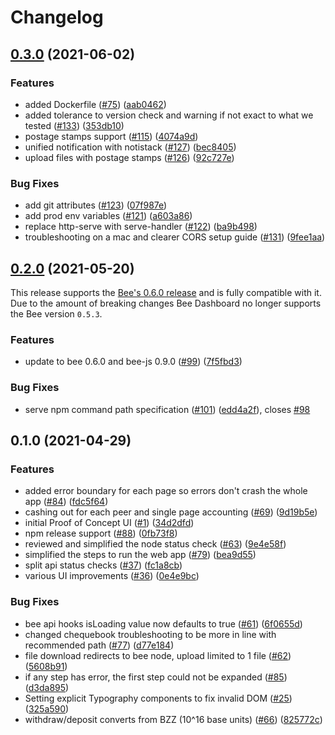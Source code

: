 # Changelog

## [0.3.0](https://www.github.com/ethersphere/bee-dashboard/compare/v0.2.0...v0.3.0) (2021-06-02)


### Features

* added Dockerfile ([#75](https://www.github.com/ethersphere/bee-dashboard/issues/75)) ([aab0462](https://www.github.com/ethersphere/bee-dashboard/commit/aab0462047a3fcd87ba258b5486aede922865b1e))
* added tolerance to version check and warning if not exact to what we tested ([#133](https://www.github.com/ethersphere/bee-dashboard/issues/133)) ([353db10](https://www.github.com/ethersphere/bee-dashboard/commit/353db10080b85b0e12e13991665297ec262d2806))
* postage stamps support ([#115](https://www.github.com/ethersphere/bee-dashboard/issues/115)) ([4074a9d](https://www.github.com/ethersphere/bee-dashboard/commit/4074a9de5dae4aaa1654f7dfdd3e3343eaf2bf9b))
* unified notification with notistack ([#127](https://www.github.com/ethersphere/bee-dashboard/issues/127)) ([bec8405](https://www.github.com/ethersphere/bee-dashboard/commit/bec84051a9582bf62a23f2080a6587a9f458b969))
* upload files with postage stamps ([#126](https://www.github.com/ethersphere/bee-dashboard/issues/126)) ([92c727e](https://www.github.com/ethersphere/bee-dashboard/commit/92c727e5f5772f612fe04b750ef5373780ccba5c))


### Bug Fixes

* add git attributes ([#123](https://www.github.com/ethersphere/bee-dashboard/issues/123)) ([07f987e](https://www.github.com/ethersphere/bee-dashboard/commit/07f987e069cda2f28bc5ebf8958b9b0aa9d875dc))
* add prod env variables ([#121](https://www.github.com/ethersphere/bee-dashboard/issues/121)) ([a603a86](https://www.github.com/ethersphere/bee-dashboard/commit/a603a86c1adcfb0dcc9995c95c4ee4411c41c25a))
* replace http-serve with serve-handler ([#122](https://www.github.com/ethersphere/bee-dashboard/issues/122)) ([ba9b498](https://www.github.com/ethersphere/bee-dashboard/commit/ba9b498488dca989bbbda6110d0d22753b33ae8c))
* troubleshooting on a mac and clearer CORS setup guide ([#131](https://www.github.com/ethersphere/bee-dashboard/issues/131)) ([9fee1aa](https://www.github.com/ethersphere/bee-dashboard/commit/9fee1aa68ac6dbc53615332bc0142a06f3e5f03f))

## [0.2.0](https://www.github.com/ethersphere/bee-dashboard/compare/v0.1.0...v0.2.0) (2021-05-20)

This release supports the [Bee's 0.6.0 release](https://github.com/ethersphere/bee/releases/tag/v0.6.0) and is fully
compatible with it. Due to the amount of breaking changes Bee Dashboard no longer supports the Bee version `0.5.3`.

### Features

* update to bee 0.6.0 and bee-js 0.9.0 ([#99](https://www.github.com/ethersphere/bee-dashboard/issues/99)) ([7f5fbd3](https://www.github.com/ethersphere/bee-dashboard/commit/7f5fbd3fb65fe35762cf25ddf7bbaa8b3bd623f9))


### Bug Fixes

* serve npm command path specification ([#101](https://www.github.com/ethersphere/bee-dashboard/issues/101)) ([edd4a2f](https://www.github.com/ethersphere/bee-dashboard/commit/edd4a2fc11219843860861343f0317a5f1268ff0)), closes [#98](https://www.github.com/ethersphere/bee-dashboard/issues/98)

## 0.1.0 (2021-04-29)


### Features

* added error boundary for each page so errors don't crash the whole app ([#84](https://www.github.com/ethersphere/bee-dashboard/issues/84)) ([fdc5f64](https://www.github.com/ethersphere/bee-dashboard/commit/fdc5f6488357fa7a07528f60af0972e5f16d0bef))
* cashing out for each peer and single page accounting ([#69](https://www.github.com/ethersphere/bee-dashboard/issues/69)) ([9d19b5e](https://www.github.com/ethersphere/bee-dashboard/commit/9d19b5e6062ddaabf104779ba1217bb19c458caf))
* initial Proof of Concept UI ([#1](https://www.github.com/ethersphere/bee-dashboard/issues/1)) ([34d2dfd](https://www.github.com/ethersphere/bee-dashboard/commit/34d2dfda5a89fc0b103d6aabbd2c1af5e06215a6))
* npm release support ([#88](https://www.github.com/ethersphere/bee-dashboard/issues/88)) ([0fb73f8](https://www.github.com/ethersphere/bee-dashboard/commit/0fb73f85b4ae816ba159302dce50c232f6fda209))
* reviewed and simplified the node status check ([#63](https://www.github.com/ethersphere/bee-dashboard/issues/63)) ([9e4e58f](https://www.github.com/ethersphere/bee-dashboard/commit/9e4e58f1600e2dcda4cc75f24b5c68bca9b5973e))
* simplified the steps to run the web app ([#79](https://www.github.com/ethersphere/bee-dashboard/issues/79)) ([bea9d55](https://www.github.com/ethersphere/bee-dashboard/commit/bea9d5557f7bdd2bc91c3741f96e023208922945))
* split api status checks ([#37](https://www.github.com/ethersphere/bee-dashboard/issues/37)) ([fc1a8cb](https://www.github.com/ethersphere/bee-dashboard/commit/fc1a8cb0a072855896c4c308c5fb0d2148294aa2))
* various UI improvements ([#36](https://www.github.com/ethersphere/bee-dashboard/issues/36)) ([0e4e9bc](https://www.github.com/ethersphere/bee-dashboard/commit/0e4e9bcf686bba1dc1b708bae3f7f16cfc0a65c6))


### Bug Fixes

* bee api hooks isLoading value now defaults to true ([#61](https://www.github.com/ethersphere/bee-dashboard/issues/61)) ([6f0655d](https://www.github.com/ethersphere/bee-dashboard/commit/6f0655ded094e15e8413cdb6cd535a24cc121850))
* changed chequebook troubleshooting to be more in line with recommended path ([#77](https://www.github.com/ethersphere/bee-dashboard/issues/77)) ([d77e184](https://www.github.com/ethersphere/bee-dashboard/commit/d77e184d6aee32aa1ecfbbdaeec39d8f7d70f4b5))
* file download redirects to bee node, upload limited to 1 file ([#62](https://www.github.com/ethersphere/bee-dashboard/issues/62)) ([5608b91](https://www.github.com/ethersphere/bee-dashboard/commit/5608b91966a1678f09ac577a935b124982a90b92))
* if any step has error, the first step could not be expanded ([#85](https://www.github.com/ethersphere/bee-dashboard/issues/85)) ([d3da895](https://www.github.com/ethersphere/bee-dashboard/commit/d3da895f036cf6b95dc8bb44ce21b561c0b2670e))
* Setting explicit Typography components to fix invalid DOM ([#25](https://www.github.com/ethersphere/bee-dashboard/issues/25)) ([325a590](https://www.github.com/ethersphere/bee-dashboard/commit/325a59098e2b41ef7e3c2bbd02e3424c67c14dc7))
* withdraw/deposit converts from BZZ (10^16 base units) ([#66](https://www.github.com/ethersphere/bee-dashboard/issues/66)) ([825772c](https://www.github.com/ethersphere/bee-dashboard/commit/825772cf735d88208205bde470ae21c3423c23aa))
